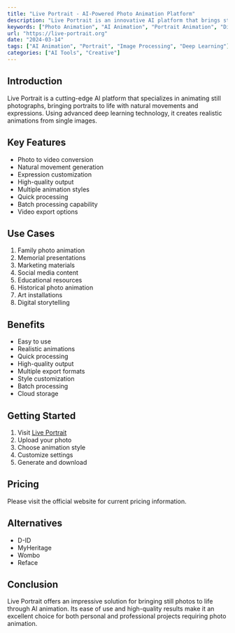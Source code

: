 ```yaml
---
title: "Live Portrait - AI-Powered Photo Animation Platform"
description: "Live Portrait is an innovative AI platform that brings still photos to life through advanced animation technology, creating realistic moving portraits from single images."
keywords: ["Photo Animation", "AI Animation", "Portrait Animation", "Digital Art"]
url: "https://live-portrait.org"
date: "2024-03-14"
tags: ["AI Animation", "Portrait", "Image Processing", "Deep Learning"]
categories: ["AI Tools", "Creative"]
---
```


## Introduction

Live Portrait is a cutting-edge AI platform that specializes in animating still photographs, bringing portraits to life with natural movements and expressions. Using advanced deep learning technology, it creates realistic animations from single images.

## Key Features

- Photo to video conversion
- Natural movement generation
- Expression customization
- High-quality output
- Multiple animation styles
- Quick processing
- Batch processing capability
- Video export options

## Use Cases

1. Family photo animation
2. Memorial presentations
3. Marketing materials
4. Social media content
5. Educational resources
6. Historical photo animation
7. Art installations
8. Digital storytelling

## Benefits

- Easy to use
- Realistic animations
- Quick processing
- High-quality output
- Multiple export formats
- Style customization
- Batch processing
- Cloud storage

## Getting Started

1. Visit [Live Portrait](https://live-portrait.org)
2. Upload your photo
3. Choose animation style
4. Customize settings
5. Generate and download

## Pricing

Please visit the official website for current pricing information.

## Alternatives

- D-ID
- MyHeritage
- Wombo
- Reface

## Conclusion

Live Portrait offers an impressive solution for bringing still photos to life through AI animation. Its ease of use and high-quality results make it an excellent choice for both personal and professional projects requiring photo animation. 